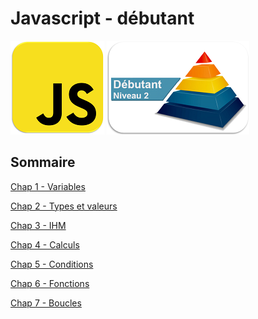 Javascript - débutant
=====================

![JavascriptLogo](images/Logo-JS_150px.png)
![Niveau1Logo](images/Logo-N2_150px.png)

Sommaire
--------

[Chap 1 - Variables](01-Variables.md)

[Chap 2 - Types et valeurs](02-TypesValeurs.md)

[Chap 3 - IHM](03-IHM.md)

[Chap 4 - Calculs](04-Calculs.md)

[Chap 5 - Conditions](05-Conditions.md)

[Chap 6 - Fonctions](06-Fonctions.md)

[Chap 7 - Boucles](07-Boucles.md)
